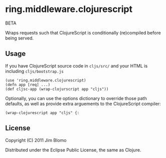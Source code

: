 # ring.middleware.clojurescript

BETA

Wraps requests such that ClojureScript is conditionally (re)compiled before being served.

## Usage

If you have ClojureScript source code in `cljs/src/` and your HTML is including `cljs/bootstrap.js`

    (use 'ring.middleware.clojurescript)
    (defn app [req] ...)
	(def cljsc-app (wrap-clojurscript app "cljs"))

Optionally, you can use the options dictionary to override those path defaults,
as well as provide extra arguements to the ClojureScript compiler:

    (wrap-clojurescript app "cljs" {:


## License

Copyright (C) 2011 Jim Blomo

Distributed under the Eclipse Public License, the same as Clojure.

